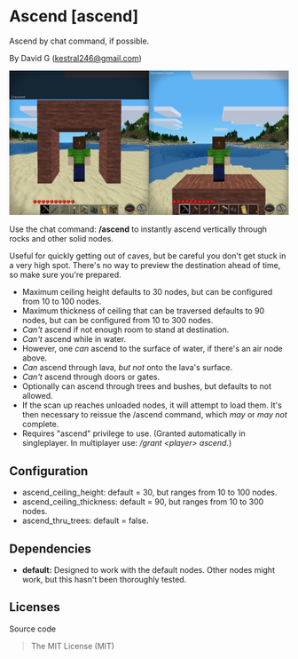 Ascend [ascend]
======================
Ascend by chat command, if possible.

By David G (kestral246@gmail.com)

![Ascend](screenshot.png "Ascend")

Use the chat command: **/ascend** to instantly ascend vertically through rocks and other solid nodes.

Useful for quickly getting out of caves, but be careful you don't get stuck in a very high spot. There's no way to preview the destination ahead of time, so make sure you're prepared.

- Maximum ceiling height defaults to 30 nodes, but can be configured from 10 to 100 nodes.
- Maximum thickness of ceiling that can be traversed defaults to 90 nodes, but can be configured from 10 to 300 nodes.
- *Can't* ascend if not enough room to stand at destination.
- *Can't* ascend while in water.
- However, one *can* ascend to the surface of water, if there's an air node above.
- *Can* ascend through lava, *but not* onto the lava's surface.
- *Can't* ascend through doors or gates.
- Optionally can ascend through trees and bushes, but defaults to not allowed.
- If the scan up reaches unloaded nodes, it will attempt to load them. It's then necessary to reissue the /ascend command, which *may* or *may not* complete.
- Requires "ascend" privilege to use. (Granted automatically in singleplayer. In multiplayer use: */grant &lt;player&gt; ascend.*)


Configuration
-------------

- ascend_ceiling_height: default = 30, but ranges from 10 to 100 nodes.
- ascend_ceiling_thickness: default = 90, but ranges from 10 to 300 nodes.
- ascend_thru_trees: default = false.


Dependencies
------------

- **default:** Designed to work with the default nodes. Other nodes might work, but this hasn't been thoroughly tested.


Licenses
--------

Source code

> The MIT License (MIT)
